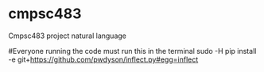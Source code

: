 # cmpsc483
Cmpsc483 project natural language

#Everyone running the code must run this in the terminal
sudo -H pip install -e git+https://github.com/pwdyson/inflect.py#egg=inflect
